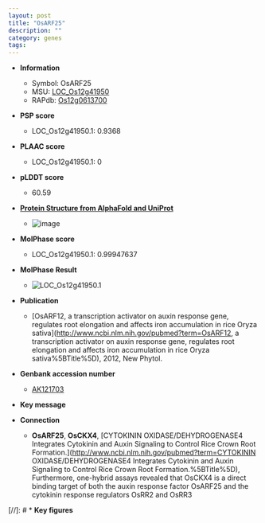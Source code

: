 ```yaml
---
layout: post
title: "OsARF25"
description: ""
category: genes
tags: 
---
```


* **Information**  
    + Symbol: OsARF25  
    + MSU: [LOC_Os12g41950](http://rice.plantbiology.msu.edu/cgi-bin/ORF_infopage.cgi?orf=LOC_Os12g41950)  
    + RAPdb: [Os12g0613700](http://rapdb.dna.affrc.go.jp/viewer/gbrowse_details/irgsp1?name=Os12g0613700)  

* **PSP score**  
    + LOC_Os12g41950.1: 0.9368 

* **PLAAC score**  
    + LOC_Os12g41950.1: 0 

* **pLDDT score**
    + 60.59

* **[Protein Structure from AlphaFold and UniProt](https://www.uniprot.org/uniprotkb/Q2QM84/entry#structure)**
    + ![image](https://ricepsp.github.io/images/Q2/AF-Q2QM84-F1.png)

* **MolPhase score**
    + LOC_Os12g41950.1: 0.99947637

* **MolPhase Result**
    + ![LOC_Os12g41950.1](https://304243504.github.io/Pictures/LOC_Os12g/LOC_Os12g41950.1.png)

* **Publication**  
    + [OsARF12, a transcription activator on auxin response gene, regulates root elongation and affects iron accumulation in rice Oryza sativa](http://www.ncbi.nlm.nih.gov/pubmed?term=OsARF12, a transcription activator on auxin response gene, regulates root elongation and affects iron accumulation in rice Oryza sativa%5BTitle%5D), 2012, New Phytol.

* **Genbank accession number**  
    + [AK121703](http://www.ncbi.nlm.nih.gov/nuccore/AK121703)

* **Key message**  

* **Connection**  
    + __OsARF25__, __OsCKX4__, [CYTOKININ OXIDASE/DEHYDROGENASE4 Integrates Cytokinin and Auxin Signaling to Control Rice Crown Root Formation.](http://www.ncbi.nlm.nih.gov/pubmed?term=CYTOKININ OXIDASE/DEHYDROGENASE4 Integrates Cytokinin and Auxin Signaling to Control Rice Crown Root Formation.%5BTitle%5D), Furthermore, one-hybrid assays revealed that OsCKX4 is a direct binding target of both the auxin response factor OsARF25 and the cytokinin response regulators OsRR2 and OsRR3

[//]: # * **Key figures**  


